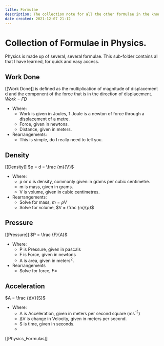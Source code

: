 ```yaml
---
title: Formulae
description: The collection note for all the other formulae in the knowledge collection
date created: 2021-12-07 21:12
---
```


# Collection of Formulae in Physics.

Physics is made up of several, several formulae. This sub-folder contains all that I have learned, for quick and easy access.

## Work Done

[[Work Done]] is defined as the multiplication of magnitude of displacement d and the component of the force that is in the direction of displacement.
$Work = FD$

- Where:
  - Work is given in Joules, 1 Joule is a newton of force through a displacement of a metre.
  - Force, given in newtons.
   - Distance, given in meters.
- Rearrangements:
  - This is simple, do I really need to tell you.

## Density

[[Density]]
$ρ = d = \frac {m}{V}$

- Where:
  - ρ or d is density, commonly given in grams per cubic centimetre.
  - m is mass, given in grams.
  - V is volume, given in cubic centimetres.
- Rearrangements:
  - Solve for mass, $m = ρV$
  - Solve for volume, $V = \frac {m}{ρ}$

## Pressure

[[Pressure]]
$P = \frac {F}{A}$

- Where:
  - P is Pressure, given in pascals
  - F is Force, given in newtons
  - A is area, given in meters<sup>2</sup>.
- Rearrangements
  - Solve for force, $F =$

## Acceleration
$A = \frac {ΔV}{S}$
- Where:
	- A is Acceleration, given in meters per second square (ms<sup>-2</sup>)
	- ΔV is change in Velocity, given in meters per second.
	- S is time, given in seconds.
	- 
[[Physics_Formulas]]
